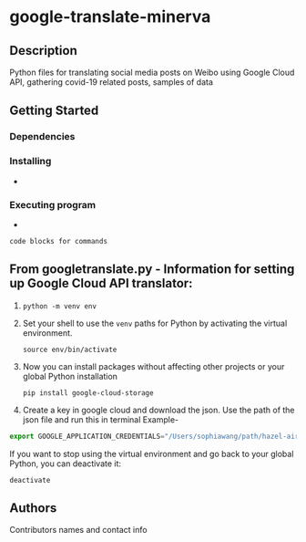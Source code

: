 # google-translate-minerva


## Description

Python files for translating social media posts on Weibo using Google Cloud API, gathering covid-19 related posts, samples of data 


## Getting Started

### Dependencies


### Installing

* 

### Executing program

* 
```
code blocks for commands
```


## From googletranslate.py - Information for setting up Google Cloud API translator:

1. `python -m venv env`
2. Set your shell to use the `venv` paths for Python by activating the virtual environment.

    ```
    source env/bin/activate

    ```

3. Now you can install packages without affecting other projects or your global Python installation

    ```
    pip install google-cloud-storage

    ```

4. Create a key in google cloud and download the json. Use the path of the json file and run this in terminal
Example-

```jsx
export GOOGLE_APPLICATION_CREDENTIALS="/Users/sophiawang/path/hazel-airlock-3829443.json"
```

If you want to stop using the virtual environment and go back to your global Python, you can deactivate it:

```
deactivate
```



## Authors

Contributors names and contact info
